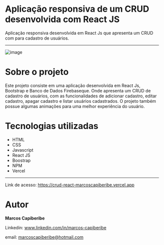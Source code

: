 # Aplicação responsiva de um CRUD desenvolvida com React JS

Aplicação responsiva desenvolvida em React Js que apresenta um CRUD com para cadastro de usuários.

----------
![image](https://user-images.githubusercontent.com/96851717/196558460-13c11dcc-ff9b-4d6f-8707-d7a584f1af89.png)

# Sobre o projeto

Este projeto consiste em uma aplicação desenvolvida em React Js, Bootstrap e Banco de Dados Firebaseque. Onde apresenta um CRUD de cadastro de usuários, com as funcionalidades de adicionar cadastro, editar cadastro, apagar cadastro e listar usuários cadastrados. O projeto também possue algumas animações para uma melhor experiência do usuário.



# Tecnologias utilizadas

* HTML
* CSS 
* Javascript
* React JS
* Boostrap
* NPM
* Vercel

---------------
Link de acesso: https://crud-react-marcoscapiberibe.vercel.app

# Autor
<b>Marcos Capiberibe</b>

Linkedin: www.linkedin.com/in/marcos-capiberibe

email: marcoscapiberibe@hotmail.com

